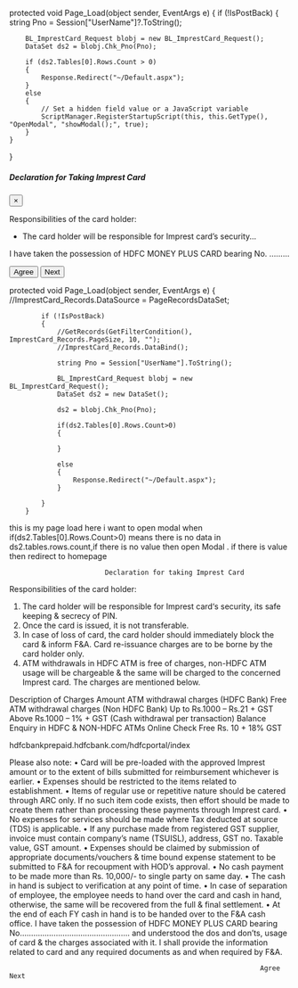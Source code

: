 <style>
    video {
        transform: scaleX(-1);
        -webkit-transform: scaleX(-1); /* For Safari */
        -moz-transform: scaleX(-1); /* For Firefox */
    }
</style>

<script>
    navigator.mediaDevices.getUserMedia({ video: { facingMode: "user" } })
        .then(function (stream) {
            video.srcObject = stream;
            video.play();
        })
        .catch(function (error) {
            console.error("Error accessing camera: ", error);
        });

    function captureImageAndSubmit(entryType) {
        EntryTypeInput.value = entryType;

        const context = canvas.getContext("2d");
        canvas.width = video.videoWidth;
        canvas.height = video.videoHeight;

        // Flip the image back to normal before drawing it
        context.translate(canvas.width, 0);
        context.scale(-1, 1);
        context.drawImage(video, 0, 0, canvas.width, canvas.height);
        context.setTransform(1, 0, 0, 1, 0, 0);

        const imageData = canvas.toDataURL("image/png");

        const imageInput = document.createElement("input");
        imageInput.type = "hidden";
        imageInput.name = "ImageData";
        imageInput.value = imageData;
        form.appendChild(imageInput);

        form.submit();
    }
</script>





protected void Page_Load(object sender, EventArgs e)
{
    if (!IsPostBack)
    {
        string Pno = Session["UserName"]?.ToString();

        BL_ImprestCard_Request blobj = new BL_ImprestCard_Request();
        DataSet ds2 = blobj.Chk_Pno(Pno);

        if (ds2.Tables[0].Rows.Count > 0)
        {
            Response.Redirect("~/Default.aspx");
        }
        else
        {
            // Set a hidden field value or a JavaScript variable
            ScriptManager.RegisterStartupScript(this, this.GetType(), "OpenModal", "showModal();", true);
        }
    }
}

<script>
    function showModal() {
        $('#myModal').modal('show'); // Use Bootstrap modal
    }
</script>
<div id="myModal" class="modal fade" tabindex="-1" role="dialog">
    <div class="modal-dialog" role="document">
        <div class="modal-content">
            <div class="modal-header">
                <h5 class="modal-title">Declaration for Taking Imprest Card</h5>
                <button type="button" class="close" data-dismiss="modal" aria-label="Close">
                    <span aria-hidden="true">&times;</span>
                </button>
            </div>
            <div class="modal-body">
                <p>Responsibilities of the card holder:</p>
                <ul>
                    <li>The card holder will be responsible for Imprest card’s security...</li>
                    <!-- Add other points -->
                </ul>
                <p>I have taken the possession of HDFC MONEY PLUS CARD bearing No. ………</p>
            </div>
            <div class="modal-footer">
                <button type="button" class="btn btn-primary">Agree</button>
                <button type="button" class="btn btn-secondary" data-dismiss="modal">Next</button>
            </div>
        </div>
    </div>
</div>


protected void Page_Load(object sender, EventArgs e)
        {
            //ImprestCard_Records.DataSource = PageRecordsDataSet;



            if (!IsPostBack)
            {
                //GetRecords(GetFilterCondition(), ImprestCard_Records.PageSize, 10, "");
                //ImprestCard_Records.DataBind();

                string Pno = Session["UserName"].ToString();

                BL_ImprestCard_Request blobj = new BL_ImprestCard_Request();
                DataSet ds2 = new DataSet();

                ds2 = blobj.Chk_Pno(Pno);
             
                if(ds2.Tables[0].Rows.Count>0)
                {

                }

                else
                {
                    Response.Redirect("~/Default.aspx");
                }

            }
        }


this is my page load here i want to open modal when if(ds2.Tables[0].Rows.Count>0) means there is no data in ds2.tables.rows.count,if there is no value then open Modal . if there is value then redirect to homepage 

							Declaration for taking Imprest Card
Responsibilities of the card holder:

1.	The card holder will be responsible for Imprest card‘s security, its safe keeping & secrecy of PIN.
2.	Once the card is issued, it is not transferable.
3.	In case of loss of card, the card holder should immediately block the card & inform F&A. Card re-issuance charges are to be borne by the card holder only.
4.	ATM withdrawals in HDFC ATM is free of charges, non-HDFC ATM usage will be chargeable & the same will be charged to the concerned Imprest card. The charges are mentioned below.

Description of Charges	Amount
ATM withdrawal charges (HDFC Bank)	Free
ATM withdrawal charges (Non HDFC Bank)	Up to Rs.1000 – Rs.21 + GST
Above Rs.1000 – 1% + GST
(Cash withdrawal per transaction)
Balance Enquiry in HDFC & NON-HDFC ATMs
Online Check Free	Rs. 10 + 18% GST

hdfcbankprepaid.hdfcbank.com/hdfcportal/index


Please also note:
•	Card will be pre-loaded with the approved Imprest amount or to the extent of bills submitted for reimbursement whichever is earlier.
•	Expenses should be restricted to the items related to establishment. 
•	Items of regular use or repetitive nature should be catered through ARC only. If no such item code exists, then effort should be made to create them rather than processing these payments through Imprest card. 
•	No expenses for services should be made where Tax deducted at source (TDS) is applicable. 
•	 If any purchase made from registered GST supplier, invoice must contain company’s name (TSUISL), address, GST no. Taxable value, GST amount.
•	Expenses should be claimed by submission of appropriate documents/vouchers & time bound expense statement to be submitted to F&A for recoupment with HOD’s approval.
•	No cash payment to be made more than Rs. 10,000/- to single party on same day.
•	The cash in hand is subject to verification at any point of time.
•	In case of separation of employee, the employee needs to hand over the card and cash in hand, otherwise, the same will be recovered from the full & final settlement.
•	At the end of each FY cash in hand is to be handed over to the F&A cash office.
I have taken the possession of HDFC MONEY PLUS CARD bearing No…………………………………………. and understood the dos and don’ts, usage of card & the charges associated with it. I shall provide the information related to card and any required documents as and when required by F&A. 


                                                                   Agree  Next 
